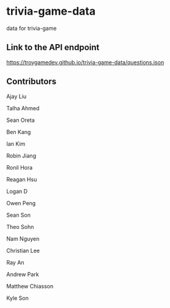 # trivia-game-data
data for trivia-game

## Link to the API endpoint
https://troygamedev.github.io/trivia-game-data/questions.json

## Contributors
Ajay Liu

Talha Ahmed

Sean Oreta

Ben Kang

Ian Kim

Robin Jiang

Ronil Hora

Reagan Hsu

Logan D

Owen Peng

Sean Son

Theo Sohn

Nam Nguyen

Christian Lee

Ray An

Andrew Park

Matthew Chiasson

Kyle Son